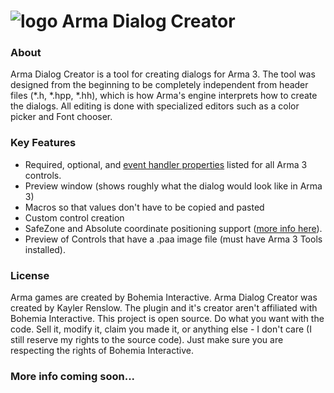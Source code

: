 # ![logo](http://i.imgur.com/qDMUPCz.png) Arma Dialog Creator 

### About
Arma Dialog Creator is a tool for creating dialogs for Arma 3. The tool was designed from the beginning to be completely independent from header files (*.h, *.hpp, *.hh), which is how Arma's engine interprets how to create the dialogs. All editing is done with specialized editors such as a color picker and Font chooser.

### Key Features
* Required, optional, and [event handler properties](https://community.bistudio.com/wiki/User_Interface_Event_Handlers) listed for all Arma 3 controls.
* Preview window (shows roughly what the dialog would look like in Arma 3)
* Macros so that values don't have to be copied and pasted
* Custom control creation
* SafeZone and Absolute coordinate positioning support ([more info here](https://community.bistudio.com/wiki/SafeZone)).
* Preview of Controls that have a .paa image file (must have Arma 3 Tools installed).

### License
Arma games are created by Bohemia Interactive. Arma Dialog Creator was created by Kayler Renslow. The plugin and it's creator aren't affiliated with Bohemia Interactive.
This project is open source. Do what you want with the code. Sell it, modify it, claim you made it, or anything else - I don't care (I still reserve my rights to the source code). Just make sure you are respecting the rights of Bohemia Interactive.

### More info coming soon...
